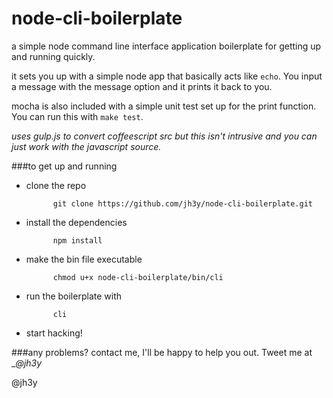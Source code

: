 node-cli-boilerplate
===

a simple node command line interface application boilerplate for getting up and running quickly.

it sets you up with a simple node app that basically acts like `echo`. You input a message with the message option and it prints it back to you.

mocha is also included with a simple unit test set up for the print function. You can run this with `make test`.

_uses gulp.js to convert coffeescript src but this isn't intrusive and you can just work with the javascript source._

###to get up and running

* clone the repo

            git clone https://github.com/jh3y/node-cli-boilerplate.git
    
* install the dependencies

            npm install
    
* make the bin file executable

            chmod u+x node-cli-boilerplate/bin/cli
    
* run the boilerplate with

            cli
    
* start hacking!


###any problems?
contact me, I'll be happy to help you out. Tweet me at __@_jh3y__


@jh3y
